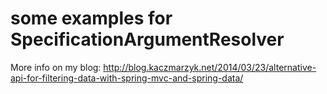 some examples for SpecificationArgumentResolver
===============================================

More info on my blog: http://blog.kaczmarzyk.net/2014/03/23/alternative-api-for-filtering-data-with-spring-mvc-and-spring-data/
